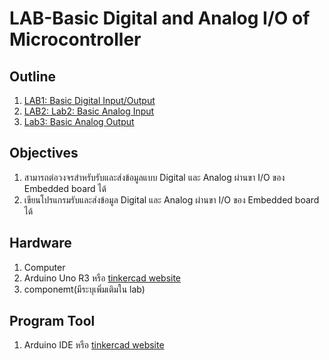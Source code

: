 # LAB-Basic Digital and  Analog  I/O of Microcontroller

## **Outline**
1. [LAB1: Basic Digital Input/Output](https://github.com/Advance-Innovation-Centre-AIC/EE_Curriculum/blob/main/term2_65_EMB64_Applied_ES/LAB2/LAB_Basic_Digital_and_Analog_IO.md#lab1-basic-digital-inputoutput)
2. [LAB2: Lab2: Basic Analog Input](https://github.com/Advance-Innovation-Centre-AIC/EE_Curriculum/blob/main/term2_65_EMB64_Applied_ES/LAB2/LAB_Basic_Digital_and_Analog_IO.md#lab2-basic-analog-input)
2. [Lab3: Basic Analog Output](https://github.com/Advance-Innovation-Centre-AIC/EE_Curriculum/blob/main/term2_65_EMB64_Applied_ES/LAB2/LAB_Basic_Digital_and_Analog_IO.md#lab3-basic-analog-output)

## **Objectives** 
1. สามารถต่อวงจรสำหรับรับและส่งข้อมูลแบบ Digital และ  Analog  ผ่านขา I/O ของ Embedded board ได้ 
2. เขียนโปรแกรมรับและส่งข้อมูล Digital และ  Analog  ผ่านขา I/O ของ Embedded board ได้

## **Hardware** 
1. Computer
2. Arduino Uno R3 หรือ [tinkercad website](https://www.tinkercad.com/)
3. componemt(มีระบุเพิ่มเติมใน lab)

## **Program Tool**
1. Arduino IDE หรือ [tinkercad website](https://www.tinkercad.com/)

